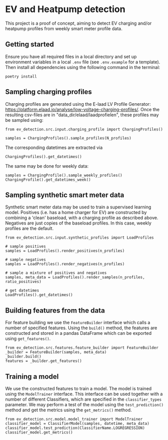 # EV and Heatpump detection

This project is a proof of concept, aiming to detect EV charging and/or heatpump profiles from weekly smart meter profile data.

## Getting started
Ensure you have all required files in a local directory
and set up environment variables in a local `.env` file (see `.env.example` for a template). Then install all dependencies using the following command in the terminal:
```shell
poetry install
```

## Sampling charging profiles
Charging profiles are generated using the E-laad LV Profile Generator: 
https://platform.elaad.io/analyse/low-voltage-charging-profiles/. 
Once the resulting csv-files are in "data_dir/elaad/laadprofielen", these profiles may be sampled using:
```
from ev_detection.src.input.charging_profile import ChargingProfiles()

samples = ChargingProfiles().sample_profiles(N_profiles)
```
The corresponding datetimes are extracted via 
```
ChargingProfiles().get_datetimes()
```

The same may be done for weekly data:
```
samples = ChargingProfile().sample_weekly_profiles()
ChargingProfile().get_datetimes_week()
```


## Sampling synthetic smart meter data
Synthetic smart meter data may be used to train a supervised learning model. 
Positives (i.e. has a home charger for EV) are constructed by combining a 'clean' baseload, 
with a charging profile as described above. 
Negatives are just copies of the baseload profiles.
In this case, weekly profiles are the default.
```
from ev_detection.src.input.synthetic_profiles import LoadProfiles

# sample positives
samples = LoadProfiles().render_positives(n_profiles)

# sample negatives
samples = LoadProfiles().render_negatives(n_profiles)

# sample a mixture of positives and negatives
samples, meta_data = LoadProfiles().render_samples(n_profiles, ratio_positives)

# get datetimes
LoadProfiles().get_datetimes()
```

## Building features from the data
For feature building we use the `FeatureBuilder` interface which calls
a number of specified features. Using the `build()` method, the features are
constructed and stored in a pandas DataFrame which can be exported using `get_features()`.
```
from ev_detection.src.features.feature_builder import FeatureBuilder
_builder = FeatureBuilder(samples, meta_data)
_builder.build()
features = _builder.get_features()
```

## Training a model
We use the constructed features to train a model. The model is trained using the `ModelTrainer` interface.
This interface can be used together with a number of different Classifiers, which are specified in 
the `classifier_types` parameter. We may perform a test of the model using the `test_prediction()` method and 
get the metrics using the `get_metrics()` method.
```
from ev_detection.src.model.model_trainer import ModelTrainer
classifier_model = ClassifierModel(samples, datetime, meta_data)
classifier_model.test_prediction(ClassifierName.LOGREGRESSION)
classifier_model.get_metrics()
```